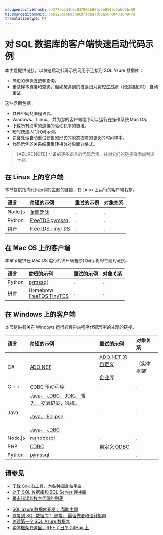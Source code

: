 ```yaml
---
ms.openlocfilehash: 6d277ec3d4c6c037803b062e3e85feb3a6d2bc58
ms.sourcegitcommit: bab1265d669c3e6871daa7cb8a5640a47104947a
translationtype: MT
---
```

<properties 
    pageTitle="客户端快速启动代码示例 SQL 数据库 |Microsoft Azure" 
    description="在 Linux 上的 Node.js，Python Mac OS、 Java 和 Windows、 企业库和许多其他所有的 SQL Azure 数据库客户端提供代码示例和驱动程序。"
    services="sql-database" 
    documentationCenter="" 
    authors="MightyPen" 
    manager="jeffreyg" 
    editor=""/>


<tags 
    ms.service="sql-database" 
    ms.workload="data-management" 
    ms.tgt_pltfrm="na" 
    ms.devlang="na" 
    ms.topic="article" 
    ms.date="08/04/2015" 
    ms.author="genemi"/>


# 对 SQL 数据库的客户端快速启动代码示例


本主题提供链接，以快速启动代码示例可用于连接到 SQL Azure 数据库︰


- 简短的示例连接和查询。
- 重试样本连接和查询，但如果遇到的错误归为[*瞬时性故障*](sql-database-develop-error-messages.md#bkmk_connection_errors)（如连接超时） 自动重试。


这些示例包括︰


- 各种不同的编程语言。
- Windows、 Linux、 并为您的客户端程序可以运行在操作系统 Mac OS。
- 下载所有必需的连接的驱动程序的链接。
- 短的快速入门代码示例。
- 包含处理自动重试逻辑的形式的瞬态故障的更长的时间样本。
- 代码示例的关系结果集转换为对象面向格式。


> [AZURE.NOTE] 准备的更多语言的代码示例，并对它们的链接将添加到该主题。


## 在 Linux 上的客户端


本节提供指向代码示例的主题的链接，在 Linux 上运行的客户端程序。


| 语言 | 简短的示例 | 重试的示例 | 对象关系 |
| :-- | :-- | :-- | :-- |
| Node.js | [单调乏味](sql-database-develop-nodejs-simple-linux.md) | . | . |
| Python | [FreeTDS pymssql](sql-database-develop-python-simple-unbutu-linux.md) | . | . |
| 拼音 | [FreeTDS TinyTDS](sql-database-develop-ruby-simple-linux.md) | . | . |


## 在 Mac OS 上的客户端


本章节提供在 Mac OS 运行的客户端程序代码示例的主题的链接。


| 语言 | 简短的示例 | 重试的示例 | 对象关系 |
| :-- | :-- | :-- | :-- |
| Python | [pymssql](sql-database-develop-python-simple-mac-osx.md) | . | . |
| 拼音 | [Homebrew<br/>FreeTDS TinyTDS](sql-database-develop-ruby-simple-mac-osx.md) | . | . |


## 在 Windows 上的客户端


本节提供有关在 Windows 运行的客户端程序代码示例的主题的链接。


| 语言 | 简短的示例 | 重试的示例 | 对象关系 |
| :-- | :-- | :-- | :-- |
| C# | [ADO.NET](sql-database-develop-dotnet-simple.md) | [ADO.NET 的自定义](sql-database-develop-csharp-retry-windows.md)<br/><br/>[企业库](sql-database-develop-entlib-csharp-retry-windows.md) | （实体框架） |
| C + + | [ODBC 驱动程序](http://msdn.microsoft.com/library/azure/hh974312.aspx) | . | . |
| Java | [Java。 JDBC，JDK。 插入、 交易记录，选择。](sql-database-develop-java-simple-windows.md)<br/><br/>[Java。 Eclipse](sql-data-java-how-to-use-sql-database.md)<br/><br/>[Java。 JDBC](http://msdn.microsoft.com/library/azure/gg715284.aspx) | . | . |
| Node.js | [msnodesql](sql-database-develop-nodejs-simple-windows.md) | . | . |
| PHP | [ODBC](sql-database-develop-php-simple-windows.md) | [自定义 ODBC](sql-database-develop-php-retry-windows.md) | . |
| Python | [pymssql](sql-database-develop-python-simple-windows.md) | . | . |


## 请参见


- [下载 Sdk 和工具，为各种语言和平台](http://azure.microsoft.com/downloads/#cmd-line-tools)
- [对于 SQL 数据库和 SQL Server 连接库](sql-database-libraries.md)
- [瞬态错误的数字代码的列表](sql-database-develop-error-messages.md#bkmk_connection_errors)<br/>&nbsp;
- [SQL azure 数据库开发︰ 帮助主题](http://msdn.microsoft.com/library/azure/ee621787.aspx)
- [连接到 SQL 数据库︰ 链接、 最佳做法和设计指南](sql-database-connect-central-recommendations.md)
- [创建第一个 SQL Azure 数据库](sql-database-get-started.md)
- [实体框架在这里，6 EF 7 日在 GitHub 上](http://entityframework.codeplex.com/)

